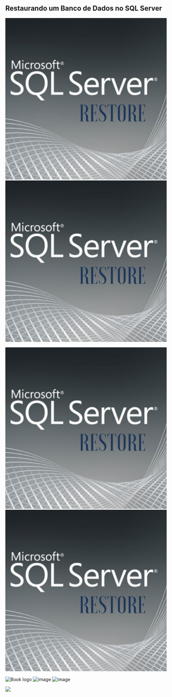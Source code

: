 ## Restaurando um Banco de Dados no SQL Server

<img src="https://github.com/fernandosrando/restore/blob/main/Restore/1.png">
<img src="/Restore/1.png">

![image](https://github.com/fernandosrando/restore/blob/main/Restore/1.png "Teste")
![image](/Restore/1.png "Teste 2")

![Book logo](/least-github-pages/assets/logo.png)
![image](/restore/blob/main/Restore/1.png)
![image](/restore/Restore/1.png)

<img src="http://www.consuminglinkeddata.org//img/sql_server_2016_restore_a_database.jpg">

